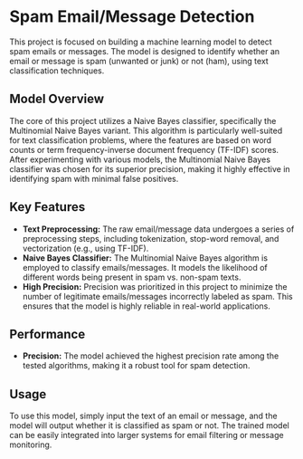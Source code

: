 # Spam Email/Message Detection

This project is focused on building a machine learning model to detect spam emails or messages. The model is designed to identify whether an email or message is spam (unwanted or junk) or not (ham), using text classification techniques.

## Model Overview

The core of this project utilizes a Naive Bayes classifier, specifically the Multinomial Naive Bayes variant. This algorithm is particularly well-suited for text classification problems, where the features are based on word counts or term frequency-inverse document frequency (TF-IDF) scores. After experimenting with various models, the Multinomial Naive Bayes classifier was chosen for its superior precision, making it highly effective in identifying spam with minimal false positives.

## Key Features

- **Text Preprocessing:** The raw email/message data undergoes a series of preprocessing steps, including tokenization, stop-word removal, and vectorization (e.g., using TF-IDF).
- **Naive Bayes Classifier:** The Multinomial Naive Bayes algorithm is employed to classify emails/messages. It models the likelihood of different words being present in spam vs. non-spam texts.
- **High Precision:** Precision was prioritized in this project to minimize the number of legitimate emails/messages incorrectly labeled as spam. This ensures that the model is highly reliable in real-world applications.

## Performance

- **Precision:** The model achieved the highest precision rate among the tested algorithms, making it a robust tool for spam detection.

## Usage

To use this model, simply input the text of an email or message, and the model will output whether it is classified as spam or not. The trained model can be easily integrated into larger systems for email filtering or message monitoring.
